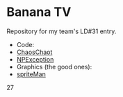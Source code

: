 Banana TV
=========

Repository for my team's LD#31 entry.

* Code:
 * [ChaosChaot](https://github.com/ChaosChaot)
 * [NPException](https://github.com/NPException42)
* Graphics (the good ones):
 * [spriteMan](https://github.com/spriteMan)

27